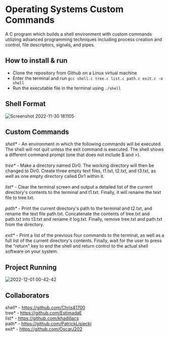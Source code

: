 # Operating Systems Custom Commands
A C program which builds a shell environment with custom commands utilizing advanced programming techniques including process creation and control, file descriptors, signals, and pipes.

## How to install & run
- Clone the repository from Github on a Linux virtual machine </br>
- Enter the terminal and run ``` gcc shell.c tree.c list.c path.c exit.c -o shell ``` </br>
- Run the executable file in the terminal using ``` ./shell ```</br>


## Shell Format
![Screenshot 2022-11-30 181105](https://user-images.githubusercontent.com/60550186/204937426-bdd0e625-091a-40f6-8e5c-67bfda680a88.png)

## Custom Commands
_shell*_ - An environment in which the following commands will be executed. The shell will not quit unless the exit command is executed. The shell shows a different command prompt (one that does not include $ and >). </br></br>
_tree*_ - Make a directory named Dir0. The working directory will then be changed to Dir0. Create three empty text files, t1.txt, t2.txt, and t3.txt, as well as one empty directory called Dir1 within it. </br></br>
_list*_ - Clear the terminal screen and output a detailed list of the current directory's contents to the terminal and t1.txt. Finally, it will rename the text file to tree.txt. </br></br>
_path*_ - Print the current directory's path to the terminal and t2.txt, and rename the text file path.txt. Concatenate the contents of tree.txt and path.txt into t3.txt and rename it log.txt. Finally, remove tree.txt and path.txt from the directory. </br></br>
_exit*_ - Print a list of the previous four commands to the terminal, as well as a full list of the current directory's contents. Finally, wait for the user to press the "return" key to end the shell and return control to the actual shell software on your system. </br>

## Project Running
![2022-12-01 00-42-42](https://user-images.githubusercontent.com/60550186/204976739-52f93856-e6ba-4568-a77e-7d12dff93acd.gif)

## Collaborators
shell* - https://github.com/Chris41700 </br>
tree* - https://github.com/EstimadaE </br>
list* - https://github.com/khadillacs </br>
path* - https://github.com/PatrickLisiecki </br>
exit* - https://github.com/OscarJ202 </br>
